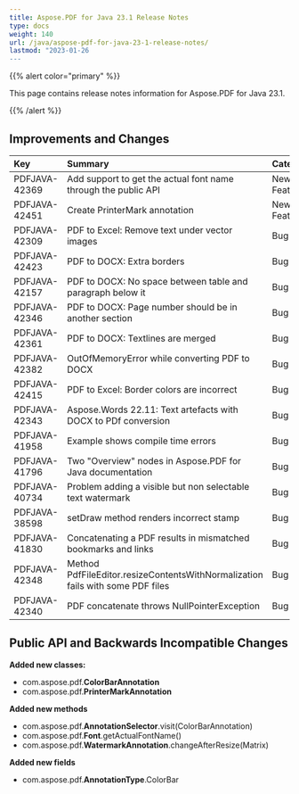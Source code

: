 ```yaml
---
title: Aspose.PDF for Java 23.1 Release Notes
type: docs
weight: 140
url: /java/aspose-pdf-for-java-23-1-release-notes/
lastmod: "2023-01-26
---
```


{{% alert color="primary" %}}

This page contains release notes information for Aspose.PDF for Java 23.1.

{{% /alert %}}
## **Improvements and Changes**

|**Key**|**Summary**|**Category**|
| :- | :- | :- |
|PDFJAVA-42369|Add support to get the actual font name through the public API|New Feature|
|PDFJAVA-42451|Create PrinterMark annotation|New Feature|
|PDFJAVA-42309|PDF to Excel: Remove text under vector images|Bug|
|PDFJAVA-42423|PDF to DOCX: Extra borders|Bug|
|PDFJAVA-42157|PDF to DOCX: No space between table and paragraph below it|Bug|
|PDFJAVA-42346|PDF to DOCX: Page number should be in another section|Bug|
|PDFJAVA-42361|PDF to DOCX: Textlines are merged|Bug|
|PDFJAVA-42382|OutOfMemoryError while converting PDF to DOCX|Bug|
|PDFJAVA-42415|PDF to Excel: Border colors are incorrect|Bug|
|PDFJAVA-42343|Aspose.Words 22.11: Text artefacts with DOCX to PDf conversion|Bug|
|PDFJAVA-41958|Example shows compile time errors|Bug|
|PDFJAVA-41796|Two "Overview" nodes in Aspose.PDF for Java documentation|Bug|
|PDFJAVA-40734|Problem adding a visible but non selectable text watermark|Bug|
|PDFJAVA-38598|setDraw method renders incorrect stamp|Bug|
|PDFJAVA-41830|Concatenating a PDF results in mismatched bookmarks and links|Bug|
|PDFJAVA-42348|Method PdfFileEditor.resizeContentsWithNormalization fails with some PDF files|Bug|
|PDFJAVA-42340|PDF concatenate throws NullPointerException|Bug|

## **Public API and Backwards Incompatible Changes**


**Added new classes:**

- com.aspose.pdf.**ColorBarAnnotation**
- com.aspose.pdf.**PrinterMarkAnnotation**

**Added new methods**

- com.aspose.pdf.**AnnotationSelector**.visit(ColorBarAnnotation)
- com.aspose.pdf.**Font**.getActualFontName()
- com.aspose.pdf.**WatermarkAnnotation**.changeAfterResize(Matrix)

**Added new fields**

- com.aspose.pdf.**AnnotationType**.ColorBar


